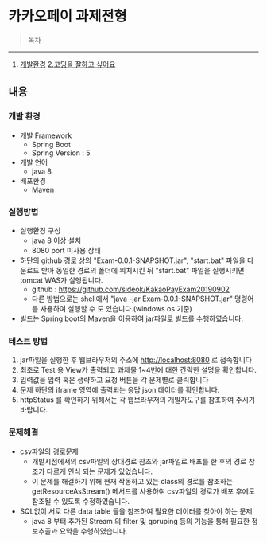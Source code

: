 카카오페이 과제전형
=============

>목차
------
1. [개발환경](#개발-환경)
[2.코딩을 잘하고 싶어요](#coding을-잘하고-싶어요)

내용
------
### 개발 환경
* 개발 Framework
  - Spring Boot
  - Spring Version : 5
* 개발 언어
  - java 8
* 배포환경
  - Maven

### 실행방법
* 실행환경 구성
  - java 8 이상 설치
  - 8080 port 미사용 상태
* 하단의 github 경로 상의 "Exam-0.0.1-SNAPSHOT.jar", "start.bat" 파일을 다운로드 받아 동일한 경로의 폴더에 위치시킨 뒤 "start.bat" 파일을 실행시키면 tomcat WAS가 실행됩니다.
  - github : <https://github.com/sideok/KakaoPayExam20190902>
  - 다른 방법으로는 shell에서 "java -jar Exam-0.0.1-SNAPSHOT.jar" 명령어를 사용하여 실행할 수 도 있습니다.(windows os 기준)
* 빌드는 Spring boot의 Maven을 이용하여 jar파일로 빌드를 수행하였습니다.

### 테스트 방법
1. jar파일을 실행한 후 웹브라우저의 주소에 <http://localhost:8080> 로 접속합니다 
2. 최초로 Test 용 View가 출력되고 과제물 1~4번에 대한 간략한 설명을 확인합니다.
3. 입력값을 입력 혹은 생략하고 요청 버튼을 각 문제별로 클릭합니다
4. 문제 하단의 iframe 영역에 출력되는 응답 json 데이터를 확인합니다.
5. httpStatus 를 확인하기 위해서는 각 웹브라우저의 개발자도구를 참조하여 주시기 바랍니다.

### 문제해결
* csv파일의 경로문제
  - 개발시점에서의 csv파일의 상대경로 참조와 jar파일로 배포를 한 후의 경로 참조가 다르게 인식 되는 문제가 있었습니다.
  - 이 문제를 해결하기 위해 현재 작동하고 있는 class의 경로를 참조하는 getResourceAsStream() 메서드를 사용하여 csv파일의 경로가 배포 후에도 참조될 수 있도록 수정하였습니다.
* SQL없이 서로 다른 data table 들을 참조하여 필요한 데이터를 찾아야 하는 문제
  - java 8 부터 추가된 Stream 의 filter 및 goruping 등의 기능을 통해 필요한 정보추출과 요약을 수행하였습니다.
